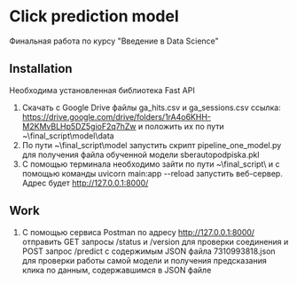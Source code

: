 # Click prediction model

Финальная работа по курсу "Введение в Data Science"


## Installation
Необходима установленная библиотека Fast API

1) Скачать с Google Drive файлы ga_hits.csv и  ga_sessions.csv ссылка: https://drive.google.com/drive/folders/1rA4o6KHH-M2KMvBLHp5DZ5gioF2q7hZw
и положить их по пути ~\final_script\model\data
2) По пути ~\final_script\model запустить скрипт pipeline_one_model.py для получения файла обученной модели sberautopodpiska.pkl
3) С помощью терминала необходимо зайти по пути ~\final_script\ и с помощью команды uvicorn main:app --reload запустить веб-сервер. Адрес будет http://127.0.0.1:8000/

## Work

1) С помощью сервиса Postman по адресу http://127.0.0.1:8000/ отправить GET запросы /status и /version для проверки соединения и POST запрос /predict с содержимым  JSON файла 7310993818.json для проверки работы самой модели и получения предсказания клика по данным, содержавшимся в JSON файле

